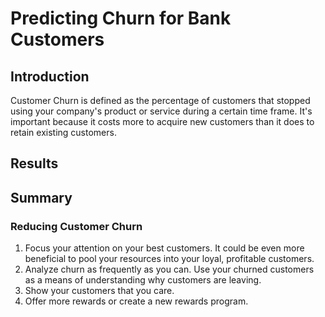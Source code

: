 # Predicting Churn for Bank Customers

## Introduction
Customer Churn is defined as the percentage of customers that stopped using your company's product or service during a certain time frame. It's important because it costs more to acquire new customers than it does to retain existing customers. 

## Results

## Summary
### Reducing Customer Churn
1. Focus your attention on your best customers. It could be even more beneficial to pool your resources into your loyal, profitable customers.
2. Analyze churn as frequently as you can. Use your churned customers as a means of understanding why customers are leaving.
3. Show your customers that you care.
4. Offer more rewards or create a new rewards program. 



